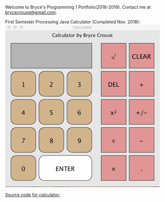 Welcome to Bryce's Programming 1 Portfolio(2018-2019).
Contact me at brycecrouse@gmail.com.


First Semester Processing Java Calculator (Completed Nov. 2018):
![calculator image](https://github.com/maadscientist/Programming1Portfolio/blob/master/images/calcDemo.png)

[Source code for calculator: ](https://github.com/maadscientist/Programming1Portfolio/blob/master/Calculator/Button.pde)


